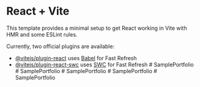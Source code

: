 # React + Vite

This template provides a minimal setup to get React working in Vite with HMR and some ESLint rules.

Currently, two official plugins are available:

- [@vitejs/plugin-react](https://github.com/vitejs/vite-plugin-react/blob/main/packages/plugin-react/README.md) uses [Babel](https://babeljs.io/) for Fast Refresh
- [@vitejs/plugin-react-swc](https://github.com/vitejs/vite-plugin-react-swc) uses [SWC](https://swc.rs/) for Fast Refresh
#   S a m p l e P o r t f o l i o  
 #   S a m p l e P o r t f o l i o  
 #   S a m p l e P o r t f o l i o  
 #   S a m p l e P o r t f o l i o  
 #   S a m p l e P o r t f o l i o  
 